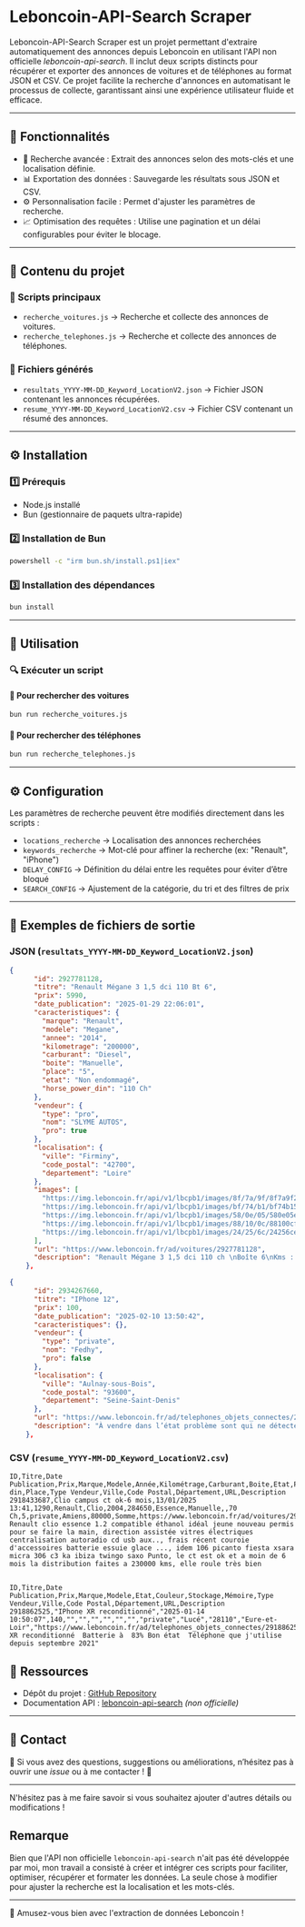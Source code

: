 # Leboncoin-API-Search Scraper

Leboncoin-API-Search Scraper est un projet permettant d'extraire automatiquement des annonces depuis Leboncoin en utilisant l'API non officielle *leboncoin-api-search*. Il inclut deux scripts distincts pour récupérer et exporter des annonces de voitures et de téléphones au format JSON et CSV. Ce projet facilite la recherche d'annonces en automatisant le processus de collecte, garantissant ainsi une expérience utilisateur fluide et efficace.

---

## 📌 Fonctionnalités

- 🔎 Recherche avancée : Extrait des annonces selon des mots-clés et une localisation définie.
- 📊 Exportation des données : Sauvegarde les résultats sous JSON et CSV.
- ⚙️ Personnalisation facile : Permet d'ajuster les paramètres de recherche.
- 📈 Optimisation des requêtes : Utilise une pagination et un délai configurables pour éviter le blocage.

---

## 📂 Contenu du projet

### 🔹 Scripts principaux

- `recherche_voitures.js` → Recherche et collecte des annonces de voitures.
- `recherche_telephones.js` → Recherche et collecte des annonces de téléphones.

### 🔹 Fichiers générés

- `resultats_YYYY-MM-DD_Keyword_LocationV2.json` → Fichier JSON contenant les annonces récupérées.
- `resume_YYYY-MM-DD_Keyword_LocationV2.csv` → Fichier CSV contenant un résumé des annonces.

---

## ⚙️ Installation

### 1️⃣ Prérequis

- Node.js installé
- Bun (gestionnaire de paquets ultra-rapide)

### 2️⃣ Installation de Bun

```sh
powershell -c "irm bun.sh/install.ps1|iex"
```

### 3️⃣ Installation des dépendances

```sh
bun install
```

---

## 🚀 Utilisation

### 🔍 Exécuter un script

#### 📌 Pour rechercher des voitures

```sh
bun run recherche_voitures.js
```

#### 📌 Pour rechercher des téléphones

```sh
bun run recherche_telephones.js
```

---

## ⚙️ Configuration

Les paramètres de recherche peuvent être modifiés directement dans les scripts :

- `locations_recherche` → Localisation des annonces recherchées
- `keywords_recherche` → Mot-clé pour affiner la recherche (ex: "Renault", "iPhone")
- `DELAY_CONFIG` → Définition du délai entre les requêtes pour éviter d’être bloqué
- `SEARCH_CONFIG` → Ajustement de la catégorie, du tri et des filtres de prix

---

## 📝 Exemples de fichiers de sortie

### JSON (`resultats_YYYY-MM-DD_Keyword_LocationV2.json`)

```json
{
      "id": 2927781128,
      "titre": "Renault Mégane 3 1,5 dci 110 Bt 6",
      "prix": 5990,
      "date_publication": "2025-01-29 22:06:01",
      "caracteristiques": {
        "marque": "Renault",
        "modele": "Megane",
        "annee": "2014",
        "kilometrage": "200000",
        "carburant": "Diesel",
        "boite": "Manuelle",
        "place": "5",
        "etat": "Non endommagé",
        "horse_power_din": "110 Ch"
      },
      "vendeur": {
        "type": "pro",
        "nom": "SLYME AUTOS",
        "pro": true
      },
      "localisation": {
        "ville": "Firminy",
        "code_postal": "42700",
        "departement": "Loire"
      },
      "images": [
        "https://img.leboncoin.fr/api/v1/lbcpb1/images/8f/7a/9f/8f7a9f281dc87c6d5b45418acc08b4a3fae4b114.jpg?rule=ad-image",
        "https://img.leboncoin.fr/api/v1/lbcpb1/images/bf/74/b1/bf74b15f838cdeb921e107e70f746b03f539e286.jpg?rule=ad-image",
        "https://img.leboncoin.fr/api/v1/lbcpb1/images/58/0e/05/580e05e8e365d288217a81ba53c093804fb041d0.jpg?rule=ad-image",
        "https://img.leboncoin.fr/api/v1/lbcpb1/images/88/10/0c/88100cf123e4067ba7827ee29342a49d74176967.jpg?rule=ad-image",
        "https://img.leboncoin.fr/api/v1/lbcpb1/images/24/25/6c/24256ce12dd35cc5149895d8827ced2ba559fef1.jpg?rule=ad-image"
      ],
      "url": "https://www.leboncoin.fr/ad/voitures/2927781128",
      "description": "Renault Mégane 3 1,5 dci 110 ch \nBoîte 6\nKms : 200000\nAnnée : 2014\n\n5 portes, 5 places,\n\nEquipements Confort :\n• Allumage automatique des feux\n• Auto-radio commandé au volant\n• Détecteur de pluie\n• Ordinateur de bord\n• Régulateur de vitesse\n• Vitres éléctriques\n•cd \n•, Bluetooth\n• Détecteur \n• GPS \n• Direction assistée\n\nEquipements sécurité :\n• ABS\n• Phares antibrouillard\n\nAutres équipements et informations :\n• Limiteur de vitesse\n\nVéhicule révisé et garantie \nKit de distribution neuf \ncontrôle technique ok moins de 6 mois\n\n• la voiture propre intérieur extérieur et moteur il y a rien à prévoir\n\nReprise de votre ancien vehicule possible .\n\nInformation complémentaire :\nnous somme agréé et habilité pour s’occuper de vous établir votre carte grise\n\nHoraire d’ouverture :\nDu lundi au samedi \n- matin sur RDV\n-après  midi : 14 h à 19 h\n\nGarage Slymes Autos \n39 rue de la république \n42700 Firminy"
    },

{
      "id": 2934267660,
      "titre": "IPhone 12",
      "prix": 100,
      "date_publication": "2025-02-10 13:50:42",
      "caracteristiques": {},
      "vendeur": {
        "type": "private",
        "nom": "Fedhy",
        "pro": false
      },
      "localisation": {
        "ville": "Aulnay-sous-Bois",
        "code_postal": "93600",
        "departement": "Seine-Saint-Denis"
      },
      "url": "https://www.leboncoin.fr/ad/telephones_objets_connectes/2934267660",
      "description": "À vendre dans l’état problème sont qui ne détecte des fois pas la Sim ainsi que la caméra arrière qui n’est pas très nette à des moment le reste aucun problème le prix est fixe"
    },
```

### CSV (`resume_YYYY-MM-DD_Keyword_LocationV2.csv`)

```csv
ID,Titre,Date Publication,Prix,Marque,Modele,Année,Kilométrage,Carburant,Boite,Etat,Puissance din,Place,Type Vendeur,Ville,Code Postal,Département,URL,Description
2918433687,Clio campus ct ok-6 mois,13/01/2025 13:41,1290,Renault,Clio,2004,284650,Essence,Manuelle,,70 Ch,5,private,Amiens,80000,Somme,https://www.leboncoin.fr/ad/voitures/2918433687,Vends Renault clio essence 1.2 compatible éthanol idéal jeune nouveau permis pour se faire la main, direction assistée vitres électriques centralisation autoradio cd usb aux.., frais récent couroie d'accessoires batterie essuie glace ..., idem 106 picanto fiesta xsara micra 306 c3 ka ibiza twingo saxo Punto, le ct est ok et a moin de 6 mois la distribution faites a 230000 kms, elle roule très bien


ID,Titre,Date Publication,Prix,Marque,Modele,Etat,Couleur,Stockage,Mémoire,Type Vendeur,Ville,Code Postal,Département,URL,Description
2918862525,"IPhone XR reconditionné","2025-01-14 10:50:07",140,"","","","","","","private","Lucé","28110","Eure-et-Loir","https://www.leboncoin.fr/ad/telephones_objets_connectes/2918862525","iPhone XR reconditionné  Batterie à  83% Bon état  Téléphone que j'utilise depuis septembre 2021"
```



## 🔗 Ressources

- Dépôt du projet : [GitHub Repository](https://github.com/Aliben06/Leboncoin-API-Search)
- Documentation API : [leboncoin-api-search](https://github.com/Aliben06/Leboncoin-API-Search/documentation-API.md) *(non officielle)*

---

## 📢 Contact

📧 Si vous avez des questions, suggestions ou améliorations, n’hésitez pas à ouvrir une *issue* ou à me contacter ! 🚀

---

N'hésitez pas à me faire savoir si vous souhaitez ajouter d'autres détails ou modifications !

## Remarque
Bien que l'API non officielle `leboncoin-api-search` n'ait pas été développée par moi, mon travail a consisté à créer et intégrer ces scripts pour faciliter, optimiser, récupérer et formater les données. La seule chose à modifier pour ajuster la recherche est la localisation et les mots-clés.

---

🚀 Amusez-vous bien avec l'extraction de données Leboncoin !

